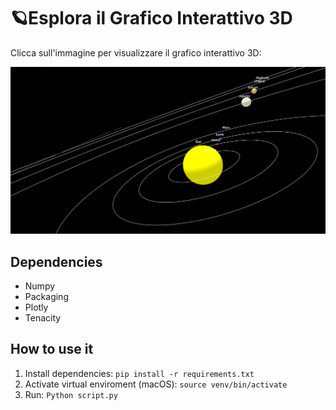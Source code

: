 # 🪐Esplora il Grafico Interattivo 3D

Clicca sull'immagine per visualizzare il grafico interattivo 3D:

[![Visualizza il grafico interattivo](https://github.com/JovicReyes/Solar-System/blob/main/anteprima.png)](https://plotly.com/~your_username/your_graph_link/)


## Dependencies
- Numpy
- Packaging
- Plotly
- Tenacity

## How to use it

1. Install dependencies: ``pip install -r requirements.txt``
2. Activate virtual enviroment (macOS): ``source venv/bin/activate`` 
3. Run: ``Python script.py``

